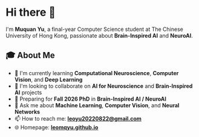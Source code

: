 # Hi there 👋

I'm **Muquan Yu**, a final-year Computer Science student at The Chinese University of Hong Kong, passionate about **Brain-Inspired AI** and **NeuroAI**.

## 🎓 About Me
- 🌱 I'm currently learning **Computational Neuroscience**, **Computer Vision**, and **Deep Learning**
- 👯 I'm looking to collaborate on **AI for Neuroscience** and **Brain-Inspired AI** projects
- 🎯 Preparing for **Fall 2026 PhD** in **Brain-Inspired AI / NeuroAI**
- 💬 Ask me about **Machine Learning**, **Computer Vision**, and **Neural Networks**
- 📫 How to reach me: **leoyu20220822@gmail.com**
- 🌐 Homepage: **[leomqyu.github.io](https://leomqyu.github.io)**
